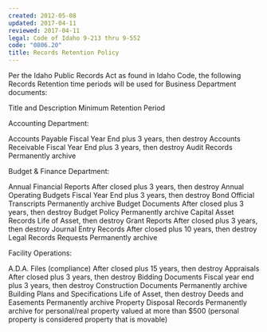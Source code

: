 ```yaml
---
created: 2012-05-08
updated: 2017-04-11
reviewed: 2017-04-11
legal: Code of Idaho 9-213 thru 9-552
code: "0806.20"
title: Records Retention Policy
---
```


Per the Idaho Public Records Act as found in Idaho Code, the following Records Retention time periods will be used
for Business Department documents:

Title and Description Minimum Retention Period

Accounting Department:

Accounts Payable Fiscal Year End plus 3 years, then destroy
Accounts Receivable Fiscal Year End plus 3 years, then destroy
Audit Records Permanently archive

Budget & Finance Department:

Annual Financial Reports After closed plus 3 years, then destroy
Annual Operating Budgets Fiscal Year End plus 3 years, then destroy
Bond Official Transcripts Permanently archive
Budget Documents After closed plus 3 years, then destroy
Budget Policy Permanently archive
Capital Asset Records Life of Asset, then destroy
Grant Reports After closed plus 3 years, then destroy
Journal Entry Records After closed plus 10 years, then destroy
Legal Records Requests Permanently archive

Facility Operations:

A.D.A. Files (compliance) After closed plus 15 years, then destroy
Appraisals After closed plus 3 years, then destroy
Bidding Documents Fiscal year end plus 3 years, then destroy
Construction Documents Permanently archive
Building Plans and Specifications Life of Asset, then destroy
Deeds and Easements Permanently archive
Property Disposal Records Permanently archive for personal/real property valued at more than
$500 (personal property is considered property that is movable)

